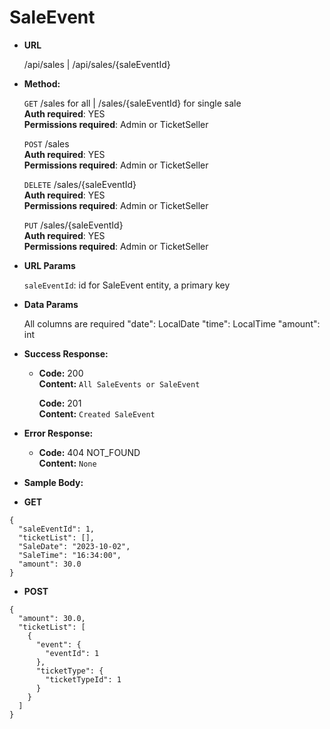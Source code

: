 # **SaleEvent**

- **URL**

  /api/sales | /api/sales/{saleEventId}

- **Method:**

  `GET` /sales for all | /sales/{saleEventId} for single sale<br />
  **Auth required**: YES<br />
  **Permissions required**: Admin or TicketSeller<br />

  `POST` /sales<br />
  **Auth required**: YES<br />
  **Permissions required**: Admin or TicketSeller<br />

  `DELETE` /sales/{saleEventId}<br />
  **Auth required**: YES<br />
  **Permissions required**: Admin or TicketSeller<br />

  `PUT` /sales/{saleEventId}<br />
  **Auth required**: YES<br />
  **Permissions required**: Admin or TicketSeller<br />

- **URL Params**

  `saleEventId`: id for SaleEvent entity, a primary key

- **Data Params**

  All columns are required
  "date": LocalDate
  "time": LocalTime
  "amount": int

- **Success Response:**

  - **Code:** 200 <br />
    **Content:** `All SaleEvents or SaleEvent`

    **Code:** 201 <br />
    **Content:** `Created SaleEvent`

- **Error Response:**

  - **Code:** 404 NOT_FOUND <br />
    **Content:** `None`

- **Sample Body:**

- **GET**

```
{
  "saleEventId": 1,
  "ticketList": [],
  "SaleDate": "2023-10-02",
  "SaleTime": "16:34:00",
  "amount": 30.0
}
```

- **POST**

```
{
  "amount": 30.0,
  "ticketList": [
    {
      "event": {
        "eventId": 1
      },
      "ticketType": {
        "ticketTypeId": 1
      }
    }
  ]
}
```
